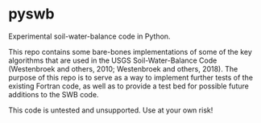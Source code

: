 # pyswb
Experimental soil-water-balance code in Python.

This repo contains some bare-bones implementations of some of the key algorithms that are used in the
USGS Soil-Water-Balance Code (Westenbroek and others, 2010; Westenbroek and others, 2018). The purpose
of this repo is to serve as a way to implement further tests of the existing Fortran code, as well 
as to provide a test bed for possible future additions to the SWB code.

This code is untested and unsupported. Use at your own risk!
